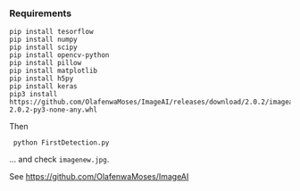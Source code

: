 ### Requirements
```buildoutcfg
pip install tesorflow
pip install numpy
pip install scipy
pip install opencv-python
pip install pillow
pip install matplotlib
pip install h5py
pip install keras
pip3 install https://github.com/OlafenwaMoses/ImageAI/releases/download/2.0.2/imageai-2.0.2-py3-none-any.whl

```

Then
```buildoutcfg
 python FirstDetection.py
```
... and check `imagenew.jpg`.

See <https://github.com/OlafenwaMoses/ImageAI>
